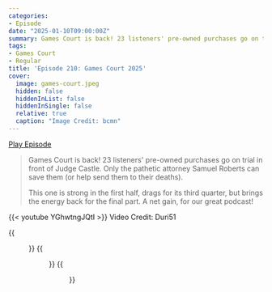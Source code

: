 ```yaml
---
categories:
- Episode
date: "2025-01-10T09:00:00Z"
summary: Games Court is back! 23 listeners' pre-owned purchases go on trial in front of Judge Castle.
tags:
- Games Court
- Regular
title: 'Episode 210: Games Court 2025'
cover: 
  image: games-court.jpeg
  hidden: false
  hiddenInList: false
  hiddenInSingle: false
  relative: true
  caption: "Image Credit: bcmn"
---
```


[Play Episode](https://www.patreon.com/posts/episode-210-2025-119672995)
> Games Court is back! 23 listeners' pre-owned purchases go on trial in front of Judge Castle. Only the pathetic attorney Samuel Roberts can save them (or help send them to their deaths).
>
> This one is strong in the first half, drags for its third quarter, but brings the energy back for the final part. A net gain, for our great podcast!

{{< youtube YGhwtngJQtI >}}
Video Credit: Duri51

{{<figure 
    src="lexxington-1.jpeg" 
    alt="Lexxington"
    caption="Image Credit: Lexxington87" >}}
{{<figure 
    src="lexxington-2.jpeg" 
    alt="Lexxington"
    caption="Image Credit: Lexxington87" >}}
{{<figure 
    src="lexxington-3.jpeg" 
    alt="Lexxington"
    caption="Image Credit: Lexxington87" >}}